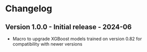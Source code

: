 # Changelog

## Version 1.0.0 - Initial release - 2024-06
- Macro to upgrade XGBoost models trained on version 0.82 for compatibility with newer versions
